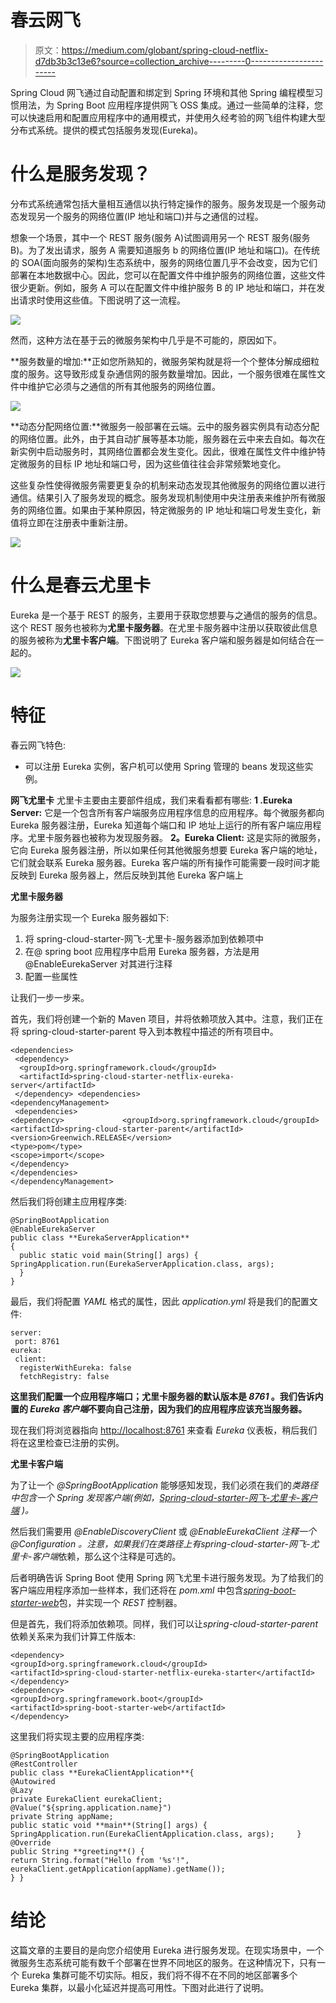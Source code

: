 # 春云网飞

> 原文：<https://medium.com/globant/spring-cloud-netflix-d7db3b3c13e6?source=collection_archive---------0----------------------->

Spring Cloud 网飞通过自动配置和绑定到 Spring 环境和其他 Spring 编程模型习惯用法，为 Spring Boot 应用程序提供网飞 OSS 集成。通过一些简单的注释，您可以快速启用和配置应用程序中的通用模式，并使用久经考验的网飞组件构建大型分布式系统。提供的模式包括服务发现(Eureka)。

# 什么是服务发现？

分布式系统通常包括大量相互通信以执行特定操作的服务。服务发现是一个服务动态发现另一个服务的网络位置(IP 地址和端口)并与之通信的过程。

想象一个场景，其中一个 REST 服务(服务 A)试图调用另一个 REST 服务(服务 B)。为了发出请求，服务 A 需要知道服务 b 的网络位置(IP 地址和端口)。在传统的 SOA(面向服务的架构)生态系统中，服务的网络位置几乎不会改变，因为它们部署在本地数据中心。因此，您可以在配置文件中维护服务的网络位置，这些文件很少更新。例如，服务 A 可以在配置文件中维护服务 B 的 IP 地址和端口，并在发出请求时使用这些值。下图说明了这一流程。

![](img/1d4dc5fba910e5463a48072100493468.png)

然而，这种方法在基于云的微服务架构中几乎是不可能的，原因如下。

**服务数量的增加:**正如您所熟知的，微服务架构就是将一个个整体分解成细粒度的服务。这导致形成复杂通信网的服务数量增加。因此，一个服务很难在属性文件中维护它必须与之通信的所有其他服务的网络位置。

![](img/7fbe383a92122e7fff767134eee8682b.png)

**动态分配网络位置:**微服务一般部署在云端。云中的服务器实例具有动态分配的网络位置。此外，由于其自动扩展等基本功能，服务器在云中来去自如。每次在新实例中启动服务时，其网络位置都会发生变化。因此，很难在属性文件中维护特定微服务的目标 IP 地址和端口号，因为这些值往往会非常频繁地变化。

这些复杂性使得微服务需要更复杂的机制来动态发现其他微服务的网络位置以进行通信。结果引入了服务发现的概念。服务发现机制使用中央注册表来维护所有微服务的网络位置。如果由于某种原因，特定微服务的 IP 地址和端口号发生变化，新值将立即在注册表中重新注册。

![](img/74e272744471fd3e84269681b27674d6.png)

# 什么是春云尤里卡

Eureka 是一个基于 REST 的服务，主要用于获取您想要与之通信的服务的信息。这个 REST 服务也被称为**尤里卡服务器**。在尤里卡服务器中注册以获取彼此信息的服务被称为**尤里卡客户端**。下图说明了 Eureka 客户端和服务器是如何结合在一起的。

![](img/afc07ce591bfa56d745a784f195bff13.png)

# 特征

春云网飞特色:

*   可以注册 Eureka 实例，客户机可以使用 Spring 管理的 beans 发现这些实例。

**网飞尤里卡**
尤里卡主要由主要部件组成，我们来看看都有哪些:
**1 .Eureka Server:** 它是一个包含所有客户端服务应用程序信息的应用程序。每个微服务都向 Eureka 服务器注册，Eureka 知道每个端口和 IP 地址上运行的所有客户端应用程序。尤里卡服务器也被称为发现服务器。
**2。Eureka Client:** 这是实际的微服务，它向 Eureka 服务器注册，所以如果任何其他微服务想要 Eureka 客户端的地址，它们就会联系 Eureka 服务器。Eureka 客户端的所有操作可能需要一段时间才能反映到 Eureka 服务器上，然后反映到其他 Eureka 客户端上

**尤里卡服务器**

为服务注册实现一个 Eureka 服务器如下:

1.  将 spring-cloud-starter-网飞-尤里卡-服务器添加到依赖项中
2.  在@ spring boot 应用程序中启用 Eureka 服务器，方法是用@EnableEurekaServer 对其进行注释
3.  配置一些属性

让我们一步一步来。

首先，我们将创建一个新的 Maven 项目，并将依赖项放入其中。注意，我们正在将 spring-cloud-starter-parent 导入到本教程中描述的所有项目中。

```
<dependencies>
 <dependency>     
  <groupId>org.springframework.cloud</groupId>     
  <artifactId>spring-cloud-starter-netflix-eureka-  server</artifactId> 
 </dependency> <dependencies>
<dependencyManagement>     
 <dependencies>         
<dependency>             <groupId>org.springframework.cloud</groupId>             <artifactId>spring-cloud-starter-parent</artifactId>             <version>Greenwich.RELEASE</version>             
<type>pom</type>             
<scope>import</scope>         
</dependency>     
</dependencies>  
</dependencyManagement>
```

然后我们将创建主应用程序类:

```
@SpringBootApplication 
@EnableEurekaServer 
public class **EurekaServerApplication** 
{     
  public static void main(String[] args) {         SpringApplication.run(EurekaServerApplication.class, args);     
  } 
}
```

最后，我们将配置 *YAML* 格式的属性，因此 *application.yml* 将是我们的配置文件:

```
server:   
 port: 8761 
eureka:   
 client:     
  registerWithEureka: false     
  fetchRegistry: false
```

**这里我们配置一个应用程序端口；尤里卡服务器的默认版本是 *8761* 。我们告诉内置的 *Eureka 客户端*不要向自己注册，因为我们的应用程序应该充当服务器。**

现在我们将浏览器指向 [http://localhost:8761](http://localhost:8761/) 来查看 *Eureka* 仪表板，稍后我们将在这里检查已注册的实例。

**尤里卡客户端**

为了让一个 *@SpringBootApplication* 能够感知发现，我们必须在我们的*类路径中包含一个 *Spring 发现客户端*(例如，[*Spring-cloud-starter-网飞-尤里卡-客户端*](https://search.maven.org/search?q=spring-cloud-starter-netflix-eureka-client) )。*

然后我们需要用 *@EnableDiscoveryClient* 或 *@EnableEurekaClient 注释一个 *@Configuration* 。*注意，如果我们在类路径上有*spring-cloud-starter-网飞-尤里卡-客户端*依赖，那么这个注释是可选的。

后者明确告诉 Spring Boot 使用 Spring 网飞尤里卡进行服务发现。为了给我们的客户端应用程序添加一些样本，我们还将在 *pom.xml* 中包含[*spring-boot-starter-web*](https://search.maven.org/classic/#search%7Cgav%7C1%7Cg%3A%22org.springframework.boot%22%20AND%20a%3A%22spring-boot-starter-web%22)包，并实现一个 *REST* 控制器。

但是首先，我们将添加依赖项。同样，我们可以让*spring-cloud-starter-parent*依赖关系来为我们计算工件版本:

```
<dependency>     
<groupId>org.springframework.cloud</groupId>     
<artifactId>spring-cloud-starter-netflix-eureka-starter</artifactId> </dependency> 
<dependency>     
<groupId>org.springframework.boot</groupId>     
<artifactId>spring-boot-starter-web</artifactId> 
</dependency>
```

这里我们将实现主要的应用程序类:

```
@SpringBootApplication 
@RestController 
public class **EurekaClientApplication**{      
@Autowired     
@Lazy     
private EurekaClient eurekaClient;      @Value("${spring.application.name}")     
private String appName;      
public static void **main**(String[] args) {          SpringApplication.run(EurekaClientApplication.class, args);     }      @Override     
public String **greeting**() {         
return String.format("Hello from '%s'!", eurekaClient.getApplication(appName).getName());
} } 
```

# 结论

这篇文章的主要目的是向您介绍使用 Eureka 进行服务发现。在现实场景中，一个微服务生态系统可能有数千个部署在世界不同地区的服务。在这种情况下，只有一个 Eureka 集群可能不切实际。相反，我们将不得不在不同的地区部署多个 Eureka 集群，以最小化延迟并提高可用性。下图对此进行了说明。
